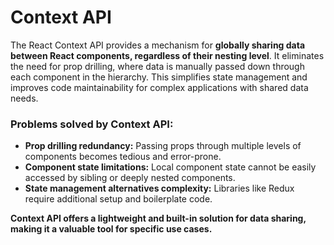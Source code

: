 # Context API
The React Context API provides a mechanism for **globally sharing data between React components, regardless of their nesting level**. It eliminates the need for prop drilling, where data is manually passed down through each component in the hierarchy. This simplifies state management and improves code maintainability for complex applications with shared data needs.

### **Problems solved by Context API:**

-   **Prop drilling redundancy:** Passing props through multiple levels of components becomes tedious and error-prone.
-   **Component state limitations:** Local component state cannot be easily accessed by sibling or deeply nested components.
-   **State management alternatives complexity:** Libraries like Redux require additional setup and boilerplate code.

**Context API offers a lightweight and built-in solution for data sharing, making it a valuable tool for specific use cases.**
